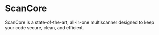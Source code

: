 # ScanCore
ScanCore is a state-of-the-art, all-in-one multiscanner designed to keep your code secure, clean, and efficient. 
